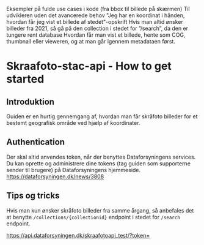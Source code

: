 Eksempler på fulde use cases i kode (fra bbox til billede på skærmen)
Til udvikleren uden det avancerede behov
"Jeg har en koordinat i hånden, hvordan får jeg vist et billede af stedet"-opskrift
Hvis man altid ønsker billeder fra 2021, så gå på den collection i stedet for ”/search”, da den er tungere rent database
Hvordan får man vist et billede, hente som COG, thumbnail eller vieweren, og at man går igennem metadataen først.

# Skraafoto-stac-api - How to get started

## Introduktion

Guiden er en hurtig gennemgang af, hvordan man får skråfoto billeder for et bestemt geografisk område ved hjælp af koordinater.

## Authentication
Der skal altid anvendes token, når der benyttes Dataforsyningens services. Du kan oprette og administrere dine tokens {tag guiden som supporterne sender til brugere) på Dataforsyningens hjemmeside.
https://dataforsyningen.dk/news/3808

## Tips og tricks
Hvis man kun ønsker skråfoto billeder fra samme årgang, så anbefales det at benytte  `/collections/{collectionid}` endpoint i stedet for `/search` endpoint.

https://api.dataforsyningen.dk/skraafotoapi_test/?token=
